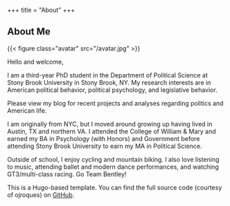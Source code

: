 +++
title = "About"
+++

## About Me

{{< figure class="avatar" src="/avatar.jpg" >}}


Hello and welcome,

I am a third-year PhD student in the Department of Political Science at Stony Brook University in Stony Brook, NY. My research interests are in American political behavior, political psychology, and legislative behavior. 

Please view my blog for recent projects and analyses regarding politics and American life.

I am originally from NYC, but I moved around growing up having lived in Austin, TX and northern VA. I attended the College of William & Mary and earned my BA in Psychology (with Honors) and Government before attending Stony Brook University to earn my MA in Political Science.

Outside of school, I enjoy cycling and mountain biking. I also love listening to music, attending ballet and modern dance performances, and watching GT3/multi-class racing. Go Team Bentley!

This is a Hugo-based template. You can find the full source code (courtesy of ojroques) on [GitHub](https://github.com/ojroques/hugo-researcher).

